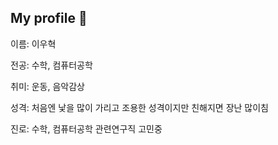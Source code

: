 ## My profile 👋


이름: 이우혁

전공: 수학, 컴퓨터공학

취미: 운동, 음악감상

성격: 처음엔 낯을 많이 가리고 조용한 성격이지만 친해지면 장난 많이침

진로: 수학, 컴퓨터공학 관련연구직 고민중 


